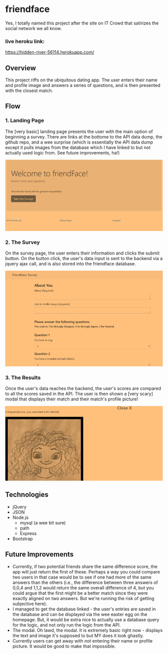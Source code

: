 # friendface
Yes, I totally named this project after the site on IT Crowd that satirizes the social network we all know.

### live heroku link:
https://hidden-river-56114.herokuapp.com/

## Overview

This project riffs on the ubiquitous dating app. The user enters their name and profile image and answers a series of questions, and is then presented with the closest match.

## Flow

### 1. Landing Page

The [very basic] landing page presents the user with the main option of beginning a survey. 
There are links at the bottome to the API data dump, the github repo, and a wee surprise (which is essentially the API data dump except it pulls images from the database which I have linked to but not actually used logic from. See future improvements, ha!)

![Landing page](app/public/images/home.png)

### 2. The Survey

On the survey page, the user enters their information and clicks the submit button. On the button click, the user's data input is sent to the backend via a jquery ajax call, and is also stored into the friendface database. 

![Survey](app/public/images/survey.png)

### 3. The Results

Once the user's data reaches the backend, the user's scores are compared to all the scores saved in the API. The user is then shown a [very scary] modal that displays their match and their match's profile picture! 

![very scary modal](app/public/images/scarymodal.png)

## Technologies
* jQuery
* JSON
* Node.js
    * mysql (a wee bit sure)
    * path
    * Express
* Bootstrap 

## Future Improvements
* Currently, if two potential friends share the same difference score, the app will just return the first of these. Perhaps a way you could compare two users in that case would be to see if one had more of the same answers than the others (i.e., the difference between three answers of 0,0,4 and 1,1,2 would return the same overall difference of 4, but you could argue that the first might be a better match since they were exactly aligned on two answers. But we're running the risk of getting subjective here).
* I managed to get the database linked - the user's entries are saved in the database and can be displayed via the wee easter egg on the homepage. But, it would be extra nice to actually use a database query for the logic, and not only run the logic from the API. 
* The modal. Oh lawd, the modal. It is extremely basic right now - displays the text and image it's supposed to but MY does it look ghastly.
* Currently users can get away with not entering their name or profile picture. It would be good to make that impossible.